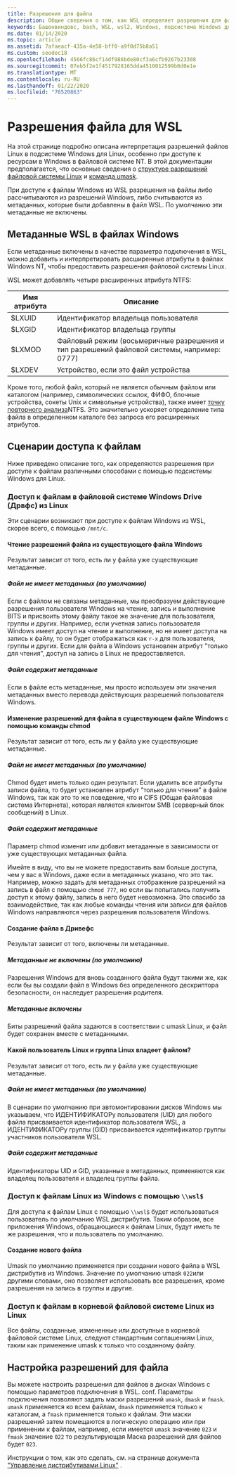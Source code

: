 ```yaml
---
title: Разрешения для файла
description: Общие сведения о том, как WSL определяет разрешения для файлов в Windows
keywords: Башонвиндовс, bash, WSL, wsl2, Windows, подсистема Windows для Linux, виндовссубсистем, Ubuntu, Debian, SUSE, Windows 10, файл, разрешения
ms.date: 01/14/2020
ms.topic: article
ms.assetid: 7afaeacf-435a-4e58-bff0-a9f0d75b8a51
ms.custom: seodec18
ms.openlocfilehash: 4566fc86cf14df986bde80cf3a6cfb9267b23308
ms.sourcegitcommit: 07eb5f2e1f4517928165dda4510012599b0d0e1e
ms.translationtype: MT
ms.contentlocale: ru-RU
ms.lasthandoff: 01/22/2020
ms.locfileid: "76520863"
---
```

# <a name="file-permissions-for-wsl"></a>Разрешения файла для WSL

На этой странице подробно описана интерпретация разрешений файлов Linux в подсистеме Windows для Linux, особенно при доступе к ресурсам в Windows в файловой системе NT. В этой документации предполагается, что основные сведения о [структуре разрешений файловой системы Linux](https://wiki.archlinux.org/index.php/File_permissions_and_attributes) <!--TODO: Double check that it's okay to add these links--> и [команда umask](https://en.wikipedia.org/wiki/Umask).

При доступе к файлам Windows из WSL разрешения на файлы либо рассчитываются из разрешений Windows, либо считываются из метаданных, которые были добавлены в файл WSL. По умолчанию эти метаданные не включены. 

## <a name="wsl-metadata-on-windows-files"></a>Метаданные WSL в файлах Windows

Если метаданные включены в качестве параметра подключения в WSL, можно добавить и интерпретировать расширенные атрибуты в файлах Windows NT, чтобы предоставить разрешения файловой системы Linux. 

WSL может добавлять четыре расширенных атрибута NTFS:

| Имя атрибута | Описание |
| --- | --- |
| $LXUID | Идентификатор владельца пользователя |
| $LXGID | Идентификатор владельца группы |
| $LXMOD | Файловый режим (восьмеричные разрешения и тип разрешений файловой системы, например: 0777) |
| $LXDEV | Устройство, если это файл устройства |

Кроме того, любой файл, который не является обычным файлом или каталогом (например, символических ссылок, ФИФО, блочные устройства, сокеты Unix и символьные устройства), также имеет [точку повторного анализа](https://docs.microsoft.com/en-us/windows/win32/fileio/reparse-points)NTFS. Это значительно ускоряет определение типа файла в определенном каталоге без запроса его расширенных атрибутов. 
<!-- TODO: For the blog include ONeDrive detail -->

## <a name="file-access-scenarios"></a>Сценарии доступа к файлам

Ниже приведено описание того, как определяются разрешения при доступе к файлам различными способами с помощью подсистемы Windows для Linux.

### <a name="accessing-files-in-the-windows-drive-file-system-drvfs-from-linux"></a>Доступ к файлам в файловой системе Windows Drive (Дрвфс) из Linux

Эти сценарии возникают при доступе к файлам Windows из WSL, скорее всего, с помощью `/mnt/c`. 

#### <a name="reading-file-permissions-from-an-existing-windows-file"></a>Чтение разрешений файла из существующего файла Windows

Результат зависит от того, есть ли у файла уже существующие метаданные.

##### <a name="the-file-does-not-have-metadata-default"></a>**Файл не имеет метаданных (по умолчанию)**

Если с файлом не связаны метаданные, мы преобразуем действующие разрешения пользователя Windows на чтение, запись и выполнение BITS и присвоить этому файлу такое же значение для пользователя, группы и других. Например, если учетная запись пользователя Windows имеет доступ на чтение и выполнение, но не имеет доступа на запись к файлу, то он будет отображаться как `r-x` для пользователя, группы и других. Если для файла в Windows установлен атрибут "только для чтения", доступ на запись в Linux не предоставляется.

##### <a name="the-file-has-metadata"></a>Файл содержит метаданные

Если в файле есть метаданные, мы просто используем эти значения метаданных вместо перевода действующих разрешений пользователя Windows.

#### <a name="changing-file-permissions-on-an-existing-windows-file-using-chmod"></a>Изменение разрешений для файла в существующем файле Windows с помощью команды chmod

Результат зависит от того, есть ли у файла уже существующие метаданные.

##### <a name="the-file-does-not-have-metadata-default"></a>**Файл не имеет метаданных (по умолчанию)**

Chmod будет иметь только один результат. Если удалить все атрибуты записи файла, то будет установлен атрибут "только для чтения" в файле Windows, так как это то же поведение, что и CIFS (Общая файловая система Интернета), которая является клиентом SMB (серверный блок сообщений) в Linux.

##### <a name="the-file-has-metadata"></a>Файл содержит метаданные

Параметр chmod изменит или добавит метаданные в зависимости от уже существующих метаданных файла. 

Имейте в виду, что вы не можете предоставить вам больше доступа, чем у вас в Windows, даже если в метаданных указано, что это так. Например, можно задать для метаданных отображение разрешений на запись в файл с помощью `chmod 777`, но если вы попытались получить доступ к этому файлу, запись в него будет невозможна. Это спасибо за взаимодействие, так как любые команды чтения или записи для файлов Windows направляются через разрешения пользователя Windows.

#### <a name="creating-a-file-in-drivefs"></a>Создание файла в Дривефс

Результат зависит от того, включены ли метаданные.

##### <a name="metadata-is-not-enabled-default"></a>Метаданные не включены (по умолчанию)

Разрешения Windows для вновь созданного файла будут такими же, как если бы вы создали файл в Windows без определенного дескриптора безопасности, он наследует разрешения родителя. 

##### <a name="metadata-is-enabled"></a>Метаданные включены

Биты разрешений файла задаются в соответствии с umask Linux, и файл будет сохранен вместе с метаданными.

#### <a name="which-linux-user-and-linux-group-owns-the-file"></a>Какой пользователь Linux и группа Linux владеет файлом? 

Результат зависит от того, есть ли у файла уже существующие метаданные.

##### <a name="the-file-does-not-have-metadata-default"></a>**Файл не имеет метаданных (по умолчанию)**
В сценарии по умолчанию при автомонтировании дисков Windows мы указываем, что ИДЕНТИФИКАТОРу пользователя (UID) для любого файла присваивается идентификатор пользователя WSL, а ИДЕНТИФИКАТОРу группы (GID) присваивается идентификатор группы участников пользователя WSL. 

##### <a name="the-file-has-metadata"></a>Файл содержит метаданные

Идентификаторы UID и GID, указанные в метаданных, применяются как владелец пользователя и владелец группы файла. 

### <a name="accessing-linux-files-from-windows-using-wsl"></a>Доступ к файлам Linux из Windows с помощью `\\wsl$`

Для доступа к файлам Linux с помощью `\\wsl$` будет использоваться пользователь по умолчанию WSL дистрибутив. Таким образом, все приложения Windows, обращающиеся к файлам Linux, будут иметь те же разрешения, что и пользователь по умолчанию.

#### <a name="creating-a-new-file"></a>Создание нового файла

Umask по умолчанию применяется при создании нового файла в WSL дистрибутив из Windows. Значение по умолчанию umask `022`или другими словами, оно позволяет использовать все разрешения, кроме разрешения на запись в группы и другие. 

### <a name="accessing-files-in-the-linux-root-file-system-from-linux"></a>Доступ к файлам в корневой файловой системе Linux из Linux

Все файлы, созданные, измененные или доступные в корневой файловой системе Linux, следуют стандартным соглашениям Linux, таким как применение umask к только что созданному файлу.

## <a name="configuring-file-permissions"></a>Настройка разрешений для файла

Вы можете настроить разрешения для файлов в дисках Windows с помощью параметров подключения в WSL. conf. Параметры подключения позволяют задать маски разрешений `umask`, `dmask` и `fmask`. `umask` применяется ко всем файлам, `dmask` применяется только к каталогам, а `fmask` применяется только к файлам. Эти маски разрешений затем помещаются в логическую операцию или при применении к файлам, например, если имеется `umask` значение `023` и `fmask` значение `022` то результирующая Маска разрешений для файлов будет `023`. 

Инструкции о том, как это сделать, см. на странице документа ["Управление дистрибутивами Linux"](./wsl-config.md) .
<!-- TODO: Add # to the link-->


